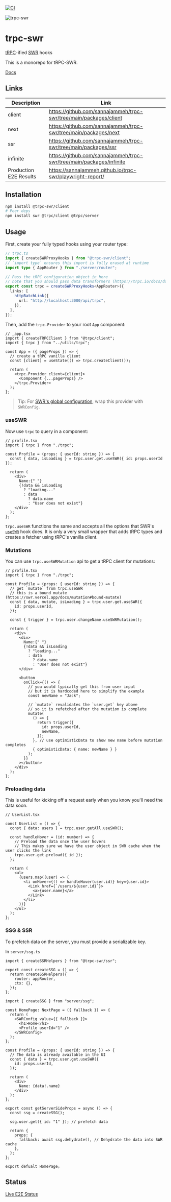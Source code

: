 [![CI](https://github.com/sannajammeh/trpc-swr/actions/workflows/ci.yml/badge.svg)](https://github.com/sannajammeh/trpc-swr/actions/workflows/ci.yml)

![trpc-swr](assets/banner.png)

# trpc-swr

[tRPC](https://trpc.io/)-ified [SWR](https://swr.vercel.app/) hooks

This is a monorepo for tRPC-SWR.

[Docs](https://trpc-swr.vercel.app/)

## Links

| Description            | Link                                                                |
| ---------------------- | ------------------------------------------------------------------- |
| client                 | https://github.com/sannajammeh/trpc-swr/tree/main/packages/client   |
| next                   | https://github.com/sannajammeh/trpc-swr/tree/main/packages/next     |
| ssr                    | https://github.com/sannajammeh/trpc-swr/tree/main/packages/ssr      |
| infinite               | https://github.com/sannajammeh/trpc-swr/tree/main/packages/infinite |
| Production E2E Results | https://sannajammeh.github.io/trpc-swr/playwright-report/           |

## Installation

```sh
npm install @trpc-swr/client
# Peer deps
npm install swr @trpc/client @trpc/server
```

## Usage

First, create your fully typed hooks using your router type:

```ts
// trpc.ts
import { createSWRProxyHooks } from "@trpc-swr/client";
// `import type` ensures this import is fully erased at runtime
import type { AppRouter } from "./server/router";

// Pass the tRPC configuration object in here
// note that you should pass data transformers (https://trpc.io/docs/data-transformers) here
export const trpc = createSWRProxyHooks<AppRouter>({
  links: [
    httpBatchLink({
      url: "http://localhost:3000/api/trpc",
    }),
  ],
});
```

Then, add the `trpc.Provider` to your root `App` component:

```tsx
// _app.tsx
import { createTRPCClient } from "@trpc/client";
import { trpc } from "../utils/trpc";

const App = ({ pageProps }) => {
  // create a tRPC vanilla client
  const [client] = useState(() => trpc.createClient());

  return (
    <trpc.Provider client={client}>
      <Component {...pageProps} />
    </trpc.Provider>
  );
};
```

> Tip: For [SWR's global configuration](https://swr.vercel.app/docs/global-configuration), wrap this provider with `SWRConfig`.

### useSWR

Now use `trpc` to query in a component:

```tsx
// profile.tsx
import { trpc } from "./trpc";

const Profile = (props: { userId: string }) => {
  const { data, isLoading } = trpc.user.get.useSWR({ id: props.userId });

  return (
    <div>
      Name:{" "}
      {!data && isLoading
        ? "loading..."
        : data
          ? data.name
          : "User does not exist"}
    </div>
  );
};
```

`trpc.useSWR` functions the same and accepts all the options that SWR's [`useSWR`](https://swr.vercel.app/docs/options#options) hook does. It is only a very small wrapper that adds tRPC types and creates a fetcher using tRPC's vanilla client.

### Mutations

You can use `trpc.useSWRMutation` api to get a tRPC client for mutations:

```tsx
// profile.tsx
import { trpc } from "./trpc";

const Profile = (props: { userId: string }) => {
  // get `mutate` from trpc.useSWR
  // this is a bound mutate (https://swr.vercel.app/docs/mutation#bound-mutate)
  const { data, mutate, isLoading } = trpc.user.get.useSWR({
    id: props.userId,
  });

  const { trigger } = trpc.user.changeName.useSWRMutation();

  return (
    <div>
      <div>
        Name:{" "}
        {!data && isLoading
          ? "loading..."
          : data
            ? data.name
            : "User does not exist"}
      </div>

      <button
        onClick={() => {
          // you would typically get this from user input
          // but it is hardcoded here to simplify the example
          const newName = "Jack";

          // `mutate` revalidates the `user.get` key above
          // so it is refetched after the mutation is complete
          mutate(
            () => {
              return trigger({
                id: props.userId,
                newName,
              });
            }, // use optimisticData to show new name before mutation completes
            { optimisticData: { name: newName } }
          );
        }}
      ></button>
    </div>
  );
};
```

### Preloading data

This is useful for kicking off a request early when you know you'll need the data soon.

```tsx
// UserList.tsx

const UserList = () => {
  const { data: users } = trpc.user.getAll.useSWR();

  const handleHover = (id: number) => {
    // Preload the data once the user hovers
    // This makes sure we have the user object in SWR cache when the user clicks the link
    trpc.user.get.preload({ id });
  };

  return (
    <ul>
      {users.map((user) => (
        <li onHover={() => handleHover(user.id)} key={user.id}>
          <Link href={`/users/${user.id}`}>
            <a>{user.name}</a>
          </Link>
        </li>
      ))}
    </ul>
  );
};
```

### SSG & SSR

To prefetch data on the server, you must provide a serializable key.

In `server/ssg.ts`

```tsx
import { createSSRHelpers } from "@trpc-swr/ssr";

export const createSSG = () => {
  return createSSRHelpers({
    router: appRouter,
    ctx: {},
  });
};
```

```tsx
import { createSSG } from "server/ssg";

const HomePage: NextPage = ({ fallback }) => {
  return (
    <SWRConfig value={{ fallback }}>
      <h1>Home</h1>
      <Profile userId="1" />
    </SWRConfig>
  );
};

const Profile = (props: { userId: string }) => {
  // The data is already available in the UI
  const { data } = trpc.user.get.useSWR({
    id: props.userId,
  });

  return (
    <div>
      Name: {data!.name}
    </div>
  );
};

export const getServerSideProps = async () => {
  const ssg = createSSG();

  ssg.user.get({ id: "1" }); // prefetch data

  return {
    props: {
      fallback: await ssg.dehydrate(), // Dehydrate the data into SWR cache
    },
  };
};

export defualt HomePage;
```

## Status

[Live E2E Status](https://sannajammeh.github.io/trpc-swr/playwright-report/)
